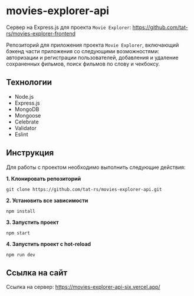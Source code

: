 # movies-explorer-api

Сервер на Express.js для проекта `Movie Explorer`: <a href="https://github.com/tat-rs/movies-explorer-frontend" target="_blank" rel="noopener">https://github.com/tat-rs/movies-explorer-frontend</a>

Репозиторий для приложения проекта `Movie Explorer`, включающий бэкенд части приложения со следующими возможностями: авторизации и регистрации пользователей, добавления и удаление сохраненных фильмов, поиск фильмов по слову и чекбоксу.

## Технологии
* Node.js
* Express.js
* MongoDB
* Mongoose
* Celebrate
* Validator
* Eslint

## Инструкция

Для работы с проектом необходимо выполнить следующие действия:

__1. Клонировать репозиторий__

`git clone https://github.com/tat-rs/movies-explorer-api.git`

__2. Установить все зависимости__

`npm install`

__3. Запустить проект__

`npm start`

__4. Запустить проект с hot-reload__

`npm run dev`

## Ссылка на сайт

Ссылка на сервер: <a href="https://movies-explorer-api-six.vercel.app/" target="_blank" rel="noopener">https://movies-explorer-api-six.vercel.app/</a>
